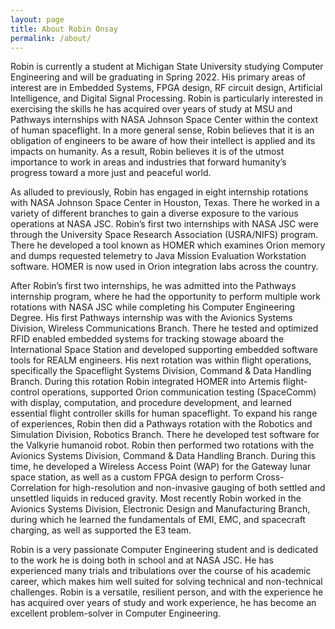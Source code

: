 ```yaml
---
layout: page
title: About Robin Onsay
permalink: /about/
---
```


Robin is currently a student at Michigan State University studying Computer Engineering and will be graduating in Spring 2022. His primary areas of interest are in Embedded Systems, FPGA design, RF circuit design, Artificial Intelligence, and Digital Signal Processing. Robin is particularly interested in exercising the skills he has acquired over years of study at MSU and Pathways internships with NASA Johnson Space Center within the context of human spaceflight. In a more general sense, Robin believes that it is an obligation of engineers to be aware of how their intellect is applied and its impacts on humanity. As a result, Robin believes it is of the utmost importance to work in areas and industries that forward humanity’s progress toward a more just and peaceful world.

As alluded to previously, Robin has engaged in eight internship rotations with NASA Johnson Space Center in Houston, Texas. There he worked in a variety of different branches to gain a diverse exposure to the various operations at NASA JSC. Robin’s first two internships with NASA JSC were through the University Space Research Association (USRA/NIFS) program. There he developed a tool known as HOMER which examines Orion memory and dumps requested telemetry to Java Mission Evaluation Workstation software. HOMER is now used in Orion integration labs across the country.

After Robin’s first two internships, he was admitted into the Pathways internship program, where he had the opportunity to perform multiple work rotations with NASA JSC while completing his Computer Engineering Degree. His first Pathways internship was with the Avionics Systems Division, Wireless Communications Branch. There he tested and optimized RFID enabled embedded systems for tracking stowage aboard the International Space Station and developed supporting embedded software tools for REALM engineers. His next rotation was within flight operations, specifically the Spaceflight Systems Division, Command & Data Handling Branch. During this rotation Robin integrated HOMER into Artemis flight-control operations, supported Orion communication testing (SpaceComm) with display, computation, and procedure development, and learned essential flight controller skills for human spaceflight. To expand his range of experiences, Robin then did a Pathways rotation with the Robotics and Simulation Division, Robotics Branch. There he developed test software for the Valkyrie humanoid robot. Robin then performed two rotations with the Avionics Systems Division, Command & Data Handling Branch. During this time, he developed a Wireless Access Point (WAP) for the Gateway lunar space station, as well as a custom FPGA design to perform Cross-Correlation for high-resolution and non-invasive gauging of both settled and unsettled liquids in reduced gravity. Most recently Robin worked in the Avionics Systems Division, Electronic Design and Manufacturing Branch, during which he learned the fundamentals of EMI, EMC, and spacecraft charging, as well as supported the E3 team.

Robin is a very passionate Computer Engineering student and is dedicated to the work he is doing both in school and at NASA JSC. He has experienced many trials and tribulations over the course of his academic career, which makes him well suited for solving technical and non-technical challenges. Robin is a versatile, resilient person, and with the experience he has acquired over years of study and work experience, he has become an excellent problem-solver in Computer Engineering.
